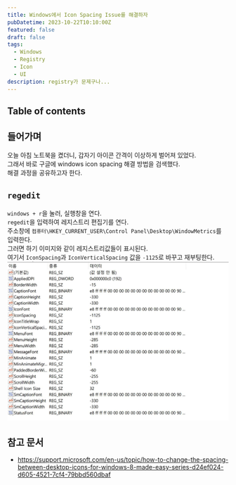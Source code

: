 ```yaml
---
title: Windows에서 Icon Spacing Issue를 해결하자
pubDatetime: 2023-10-22T10:10:00Z
featured: false
draft: false
tags:
  - Windows
  - Registry
  - Icon
  - UI
description: registry가 문제구나...
---
```


## Table of contents

## 들어가며

오늘 아침 노트북을 켰더니, 갑자기 아이콘 간격이 이상하게 벌어져 있었다.  
그래서 바로 구글에 windows icon spacing 해결 방법을 검색했다.  
해결 과정을 공유하고자 한다.

## `regedit`

`windows + r`을 눌러, 실행창을 연다.  
`regedit`을 입력하여 레지스트리 편집기를 연다.  
주소창에 `컴퓨터\HKEY_CURRENT_USER\Control Panel\Desktop\WindowMetrics`를 입력한다.  
그러면 하기 이미지와 같이 레지스트리값들이 표시된다.  
여기서 `IconSpacing`과 `IconVerticalSpacing` 값을 `-1125`로 바꾸고 재부팅한다.  
![](/src/assets/image/resolve-icon-spacing-issue-on-windows-1697952811442.jpeg)

## 참고 문서

- <https://support.microsoft.com/en-us/topic/how-to-change-the-spacing-between-desktop-icons-for-windows-8-made-easy-series-d24ef024-d605-4521-7cf4-79bbd560dbaf>
